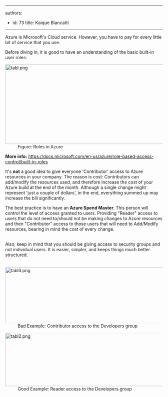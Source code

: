 

---
authors:
  - id: 73
    title: Kaique Biancatti
---




<span class='intro'> Azure is Microsoft's Cloud service.&#160;However, you have to pay for every little bit of service that you use.&#160;<br> </span>

<p>Before diving in, it is good to have an understanding of the basic built-in user roles&#58;<br></p><dl class="image"><dt> <img src="/PublishingImages/tabl.png" alt="tabl.png" style="width&#58;809px;height&#58;254px;" /> </dt><dd>Figure&#58; Roles in Azure</dd></dl><p>
   <b>More info&#58;</b>&#160;<a href="https&#58;//docs.microsoft.com/en-us/azure/role-based-access-control/built-in-roles">https&#58;//docs.microsoft.com/en-us/azure/role-based-access-control/built-in-roles </a></p><p>It's <b>not</b> a good idea to&#160;give everyone&#160;'Contributor' access&#160;to Azure resources in your company. The reason is cost&#58;&#160;Contributors can add/modify the resources used, and therefore increase the cost of your Azure build at the end of the month. Although a single&#160;change might represent&#160;'just a couple of&#160;dollars',&#160;in the end, everything summed up may increase the bill significantly.<br></p><p>The best practice is to have an<strong> Azure Spend Master</strong>. This person will control the level of access granted to users. Providing &quot;Reader&quot; access to users that do not need to/should not be making changes to Azure resources and then &quot;Contributor&quot; access to those users that will need to Add/Modify resources, bearing in mind the cost of every change.</p><p><br>Also, keep in mind that you should be giving access to security groups and not individual users. It is easier, simpler, and keeps things much better structured.<br><br></p><dl class="badImage"><dt> <img src="/PublishingImages/tabl3.png" alt="tabl3.png" style="width&#58;800px;height&#58;179px;" /></dt><dd> Bad Example&#58; Contributor access to the Developers group</dd></dl><dl class="goodImage"><dt><img src="/PublishingImages/tabl2.png" alt="tabl2.png" style="width&#58;800px;height&#58;170px;" /></dt><dd> Good Example&#58;&#160;Reader access to the Developers group<br></dd></dl>


